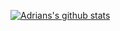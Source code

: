 [![Adrians's github stats](https://github-readme-stats.vercel.app/api?username=psycadelik&count_private=true&show_icons=true&theme=radical)](https://github.com/psycadelik/github-readme-stats)

